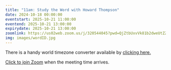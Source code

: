 ```yaml
---
title: "11am: Study the Word with Howard Thompson"
date: 2024-10-18 00:00:00
eventstart: 2025-10-21 11:00:00
eventend: 2025-10-21 13:00:00
expirydate: 2025-10-21 13:00:00
zoomlink: https://us02web.zoom.us/j/320544045?pwd=QjZtbUxvVk81b2dweUtZZTE3ZE9IZz09
img: images/wordID.jpg
---
```


There is a handy world timezone converter available by [clicking here.](https://www.timeanddate.com/worldclock/converter.html)

[Click to join Zoom](https://us02web.zoom.us/j/320544045?pwd=QjZtbUxvVk81b2dweUtZZTE3ZE9IZz09) when the meeting time arrives.